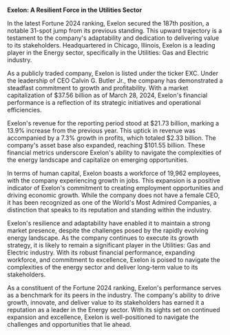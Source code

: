 **Exelon: A Resilient Force in the Utilities Sector**

In the latest Fortune 2024 ranking, Exelon secured the 187th position, a notable 31-spot jump from its previous standing. This upward trajectory is a testament to the company's adaptability and dedication to delivering value to its stakeholders. Headquartered in Chicago, Illinois, Exelon is a leading player in the Energy sector, specifically in the Utilities: Gas and Electric industry.

As a publicly traded company, Exelon is listed under the ticker EXC. Under the leadership of CEO Calvin G. Butler Jr., the company has demonstrated a steadfast commitment to growth and profitability. With a market capitalization of $37.56 billion as of March 28, 2024, Exelon's financial performance is a reflection of its strategic initiatives and operational efficiencies.

Exelon's revenue for the reporting period stood at $21.73 billion, marking a 13.9% increase from the previous year. This uptick in revenue was accompanied by a 7.3% growth in profits, which totaled $2.33 billion. The company's asset base also expanded, reaching $101.55 billion. These financial metrics underscore Exelon's ability to navigate the complexities of the energy landscape and capitalize on emerging opportunities.

In terms of human capital, Exelon boasts a workforce of 19,962 employees, with the company experiencing growth in jobs. This expansion is a positive indicator of Exelon's commitment to creating employment opportunities and driving economic growth. While the company does not have a female CEO, it has been recognized as one of the World's Most Admired Companies, a distinction that speaks to its reputation and standing within the industry.

Exelon's resilience and adaptability have enabled it to maintain a strong market presence, despite the challenges posed by the rapidly evolving energy landscape. As the company continues to execute its growth strategy, it is likely to remain a significant player in the Utilities: Gas and Electric industry. With its robust financial performance, expanding workforce, and commitment to excellence, Exelon is poised to navigate the complexities of the energy sector and deliver long-term value to its stakeholders.

As a constituent of the Fortune 2024 ranking, Exelon's performance serves as a benchmark for its peers in the industry. The company's ability to drive growth, innovate, and deliver value to its stakeholders has earned it a reputation as a leader in the Energy sector. With its sights set on continued expansion and excellence, Exelon is well-positioned to navigate the challenges and opportunities that lie ahead.